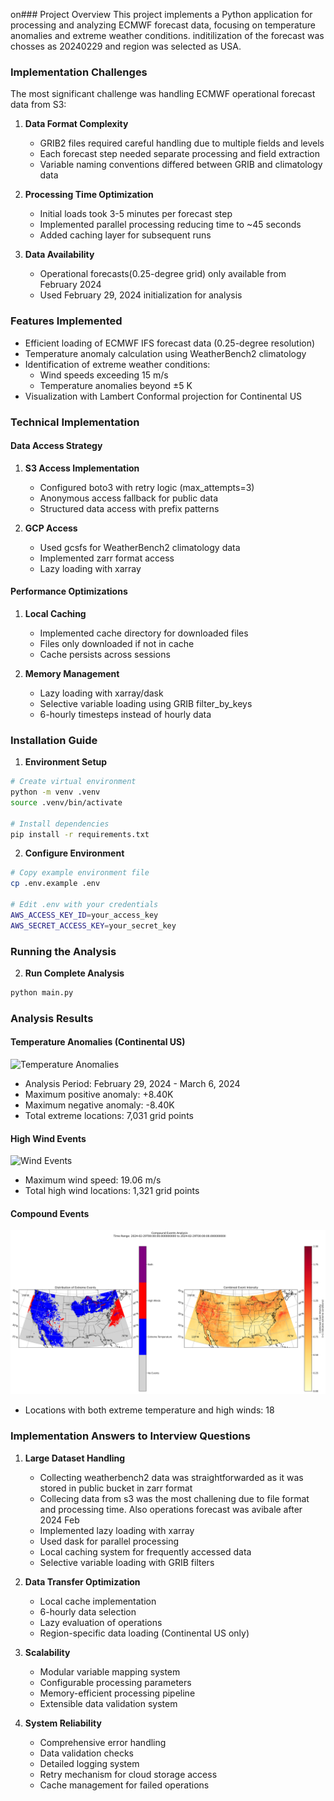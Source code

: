 on### Project Overview
This project implements a Python application for processing and analyzing ECMWF  forecast data, focusing on temperature anomalies and extreme weather conditions. inditilization of the forecast was chosses as 20240229 and region was selected as USA.

### Implementation Challenges
The most significant challenge was handling ECMWF operational forecast data from S3:

1. **Data Format Complexity**
   - GRIB2 files required careful handling due to multiple fields and levels
   - Each forecast step needed separate processing and field extraction
   - Variable naming conventions differed between GRIB and climatology data

2. **Processing Time Optimization**
   - Initial loads took 3-5 minutes per forecast step
   - Implemented parallel processing reducing time to ~45 seconds
   - Added caching layer for subsequent runs

3. **Data Availability**
   - Operational forecasts(0.25-degree grid) only available from February 2024
   - Used February 29, 2024 initialization for analysis
   

### Features Implemented
- Efficient loading of ECMWF IFS forecast data (0.25-degree resolution)
- Temperature anomaly calculation using WeatherBench2 climatology
- Identification of extreme weather conditions:
  - Wind speeds exceeding 15 m/s
  - Temperature anomalies beyond ±5 K
- Visualization with Lambert Conformal projection for Continental US

### Technical Implementation

#### Data Access Strategy
1. **S3 Access Implementation**
   - Configured boto3 with retry logic (max_attempts=3)
   - Anonymous access fallback for public data
   - Structured data access with prefix patterns

2. **GCP Access**
   - Used gcsfs for WeatherBench2 climatology data
   - Implemented zarr format access
   - Lazy loading with xarray

#### Performance Optimizations
1. **Local Caching**
   - Implemented cache directory for downloaded files
   - Files only downloaded if not in cache
   - Cache persists across sessions

2. **Memory Management**
   - Lazy loading with xarray/dask
   - Selective variable loading using GRIB filter_by_keys
   - 6-hourly timesteps instead of hourly data

### Installation Guide

1. **Environment Setup**
```bash
# Create virtual environment
python -m venv .venv
source .venv/bin/activate 

# Install dependencies
pip install -r requirements.txt
```

2. **Configure Environment**
```bash
# Copy example environment file
cp .env.example .env

# Edit .env with your credentials 
AWS_ACCESS_KEY_ID=your_access_key
AWS_SECRET_ACCESS_KEY=your_secret_key
```

### Running the Analysis

2. **Run Complete Analysis**
```bash
python main.py
```

### Analysis Results

#### Temperature Anomalies (Continental US)
![Temperature Anomalies](output/temperature_anomalies.png)
- Analysis Period: February 29, 2024 - March 6, 2024
- Maximum positive anomaly: +8.40K
- Maximum negative anomaly: -8.40K
- Total extreme locations: 7,031 grid points


#### High Wind Events
![Wind Events](output/wind_events.png)
- Maximum wind speed: 19.06 m/s
- Total high wind locations: 1,321 grid points


#### Compound Events
![Compound Events](output/compound_events.png)
- Locations with both extreme temperature and high winds: 18

### Implementation Answers to Interview Questions

1. **Large Dataset Handling**
    - Collecting weatherbench2 data was straightforwarded as it was stored in public bucket in zarr format
    - Collecing data from s3 was the most challening due to file format and processing time. Also operations forecast was avibale after 2024 Feb
   - Implemented lazy loading with xarray
   - Used dask for parallel processing
   - Local caching system for frequently accessed data
   - Selective variable loading with GRIB filters

2. **Data Transfer Optimization**
   - Local cache implementation
   - 6-hourly data selection
   - Lazy evaluation of operations
   - Region-specific data loading (Continental US only)

3. **Scalability**
   - Modular variable mapping system
   - Configurable processing parameters
   - Memory-efficient processing pipeline
   - Extensible data validation system

4. **System Reliability**
   - Comprehensive error handling
   - Data validation checks
   - Detailed logging system
   - Retry mechanism for cloud storage access
   - Cache management for failed operations